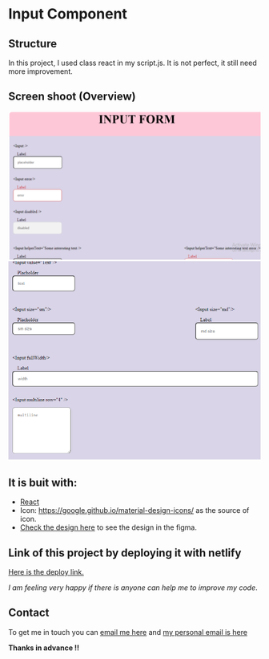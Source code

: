 # Input Component

## Structure
In this project, I used class react in my script.js. It is not perfect, it still need more improvement.

## Screen shoot (Overview)
![screenshot](./input-component.png)
![screenshot](./input-component2.png)

## It is buit with:

-  [React](https://reactjs.org/)
-  Icon: https://google.github.io/material-design-icons/ as the source of icon.
-  [Check the design here](https://www.figma.com/file/slzHnI05qpbBeC33ZMZGa5) to see the design in the figma.


## Link of this project by deploying it with netlify

[Here is the deploy link.](https://compassionate-turing-c588f5.netlify.app//)

*I am feeling very happy if there is anyone can help me to improve my code*. 

## Contact 

To get me in touch you can
[email me here](mailto:peta.jea@onja.org) and [my personal email is here](mailto:jeannie.petah@gmail.com)

**Thanks in advance !!**